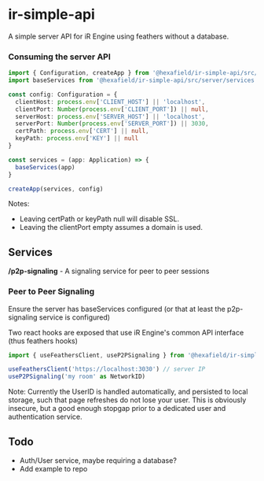 # ir-simple-api

A simple server API for iR Engine using feathers without a database.

### Consuming the server API

```ts
import { Configuration, createApp } from '@hexafield/ir-simple-api/src/server'
import baseServices from '@hexafield/ir-simple-api/src/server/services'

const config: Configuration = {
  clientHost: process.env['CLIENT_HOST'] || 'localhost',
  clientPort: Number(process.env['CLIENT_PORT']) || null,
  serverHost: process.env['SERVER_HOST'] || 'localhost',
  serverPort: Number(process.env['SERVER_PORT']) || 3030,
  certPath: process.env['CERT'] || null,
  keyPath: process.env['KEY'] || null
}

const services = (app: Application) => {
  baseServices(app)
}

createApp(services, config)
```

Notes:
- Leaving certPath or keyPath null will disable SSL.
- Leaving the clientPort empty assumes a domain is used.

## Services

**/p2p-signaling** - A signaling service for peer to peer sessions

### Peer to Peer Signaling

Ensure the server has baseServices configured (or that at least the p2p-signaling service is configured)

Two react hooks are exposed that use iR Engine's common API interface (thus feathers hooks)

```ts
import { useFeathersClient, useP2PSignaling } from '@hexafield/ir-simple-api/src/client'

useFeathersClient('https://localhost:3030') // server IP
useP2PSignaling('my room' as NetworkID)
```

Note: Currently the UserID is handled automatically, and persisted to local storage, such that page refreshes do not lose your user. This is obviously insecure, but a good enough stopgap prior to a dedicated user and authentication service.


## Todo

- Auth/User service, maybe requiring a database?
- Add example to repo